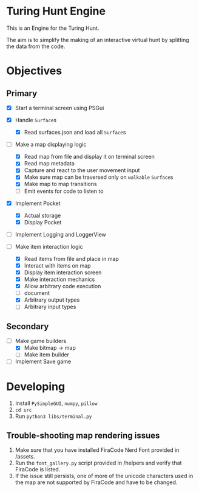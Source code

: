 # Turing Hunt Engine

This is an Engine for the Turing Hunt.

The aim is to simplify the making of an interactive virtual hunt by splitting the data from the code.

# Objectives

## Primary

- [x] Start a terminal screen using PSGui
- [x] Handle `Surface`s
    - [x] Read surfaces.json and load all `Surface`s

- [ ] Make a map displaying logic
    - [x] Read map from file and display it on terminal screen
    - [x] Read map metadata
    - [x] Capture and react to the user movement input
    - [x] Make sure map can be traversed only on `walkable` `Surface`s
    - [x] Make map to map transitions
    - [ ] Emit events for code to listen to

- [x] Implement Pocket
    - [x] Actual storage
    - [x] Display Pocket

- [ ] Implement Logging and LoggerView

- [ ] Make item interaction logic
    - [x] Read items from file and place in map
    - [x] Interact with items on map
    - [x] Display item interaction screen
    - [x] Make interaction mechanics
    - [x] Allow arbitrary code execution 
    - [ ] document
    - [x] Arbitrary output types
    - [ ] Arbitrary input types

## Secondary 

- [ ] Make game builders
    - [x] Make bitmap -> map
    - [ ] Make item builder

- [ ] Implement Save game 

# Developing

1. Install `PySimpleGUI`, `numpy`, `pillow`
2. `cd src`
3. Run `python3 libs/terminal.py`


## Trouble-shooting map rendering issues
1. Make sure that you have installed FiraCode Nerd Font provided in /assets. 
2. Run the `font_gallery.py` script provided in /helpers and verify that FiraCode is listed.  
3. If the issue still persists, one of more of the unicode characters used in the map are not supported by FiraCode and have to be changed.